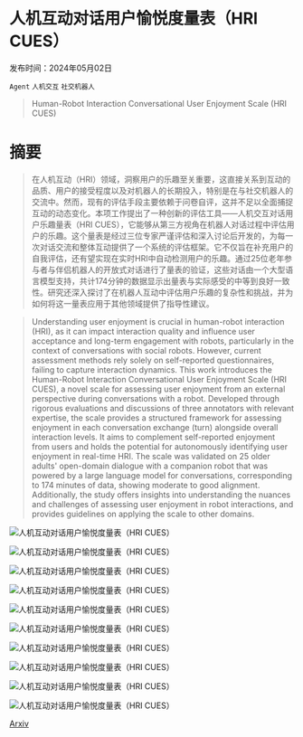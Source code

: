 # 人机互动对话用户愉悦度量表（HRI CUES）

发布时间：2024年05月02日

`Agent` `人机交互` `社交机器人`

> Human-Robot Interaction Conversational User Enjoyment Scale (HRI CUES)

# 摘要

> 在人机互动（HRI）领域，洞察用户的乐趣至关重要，这直接关系到互动的品质、用户的接受程度以及对机器人的长期投入，特别是在与社交机器人的交流中。然而，现有的评估手段主要依赖于问卷自评，这并不足以全面捕捉互动的动态变化。本项工作提出了一种创新的评估工具——人机交互对话用户乐趣量表（HRI CUES），它能够从第三方视角在机器人对话过程中评估用户的乐趣。这个量表是经过三位专家严谨评估和深入讨论后开发的，为每一次对话交流和整体互动提供了一个系统的评估框架。它不仅旨在补充用户的自我评估，还有望实现在实时HRI中自动检测用户的乐趣。通过25位老年参与者与伴侣机器人的开放式对话进行了量表的验证，这些对话由一个大型语言模型支持，共计174分钟的数据显示出量表与实际感受的中等到良好一致性。研究还深入探讨了在机器人互动中评估用户乐趣的复杂性和挑战，并为如何将这一量表应用于其他领域提供了指导性建议。

> Understanding user enjoyment is crucial in human-robot interaction (HRI), as it can impact interaction quality and influence user acceptance and long-term engagement with robots, particularly in the context of conversations with social robots. However, current assessment methods rely solely on self-reported questionnaires, failing to capture interaction dynamics. This work introduces the Human-Robot Interaction Conversational User Enjoyment Scale (HRI CUES), a novel scale for assessing user enjoyment from an external perspective during conversations with a robot. Developed through rigorous evaluations and discussions of three annotators with relevant expertise, the scale provides a structured framework for assessing enjoyment in each conversation exchange (turn) alongside overall interaction levels. It aims to complement self-reported enjoyment from users and holds the potential for autonomously identifying user enjoyment in real-time HRI. The scale was validated on 25 older adults' open-domain dialogue with a companion robot that was powered by a large language model for conversations, corresponding to 174 minutes of data, showing moderate to good alignment. Additionally, the study offers insights into understanding the nuances and challenges of assessing user enjoyment in robot interactions, and provides guidelines on applying the scale to other domains.

![人机互动对话用户愉悦度量表（HRI CUES）](../../..//opt/data/Projects/HuggingArxiv/paper_images/2405.01354/HRI-CUES.png)

![人机互动对话用户愉悦度量表（HRI CUES）](../../..//opt/data/Projects/HuggingArxiv/paper_images/2405.01354/elan_anony.png)

![人机互动对话用户愉悦度量表（HRI CUES）](../../..//opt/data/Projects/HuggingArxiv/paper_images/2405.01354/x1.png)

![人机互动对话用户愉悦度量表（HRI CUES）](../../..//opt/data/Projects/HuggingArxiv/paper_images/2405.01354/x2.png)

![人机互动对话用户愉悦度量表（HRI CUES）](../../..//opt/data/Projects/HuggingArxiv/paper_images/2405.01354/x3.png)

![人机互动对话用户愉悦度量表（HRI CUES）](../../..//opt/data/Projects/HuggingArxiv/paper_images/2405.01354/x4.png)

![人机互动对话用户愉悦度量表（HRI CUES）](../../..//opt/data/Projects/HuggingArxiv/paper_images/2405.01354/x5.png)

![人机互动对话用户愉悦度量表（HRI CUES）](../../..//opt/data/Projects/HuggingArxiv/paper_images/2405.01354/x7.png)

![人机互动对话用户愉悦度量表（HRI CUES）](../../..//opt/data/Projects/HuggingArxiv/paper_images/2405.01354/x8.png)

![人机互动对话用户愉悦度量表（HRI CUES）](../../..//opt/data/Projects/HuggingArxiv/paper_images/2405.01354/x9.png)

[Arxiv](https://arxiv.org/abs/2405.01354)